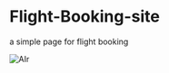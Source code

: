 # Flight-Booking-site
a simple page for flight booking


![AIr](https://user-images.githubusercontent.com/66361024/229720315-5f9e34d7-9c4b-43ac-8903-1299c204c3df.png)

